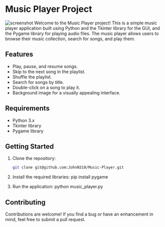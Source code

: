 # Music Player Project

![screenshot](screenshot.png)
Welcome to the Music Player project! This is a simple music player application built using Python and the Tkinter library for the GUI, and the Pygame library for playing audio files. The music player allows users to browse their music collection, search for songs, and play them.

## Features

- Play, pause, and resume songs.
- Skip to the next song in the playlist.
- Shuffle the playlist.
- Search for songs by title.
- Double-click on a song to play it.
- Background image for a visually appealing interface.

## Requirements

- Python 3.x
- Tkinter library
- Pygame library

## Getting Started

1. Clone the repository:

   ```bash
   git clone git@github.com:JohnN310/Music-Player.git

2. Install the required libraries: pip install pygame

3. Run the application: python music_player.py

## Contributing

Contributions are welcome! If you find a bug or have an enhancement in mind, feel free to submit a pull request.
